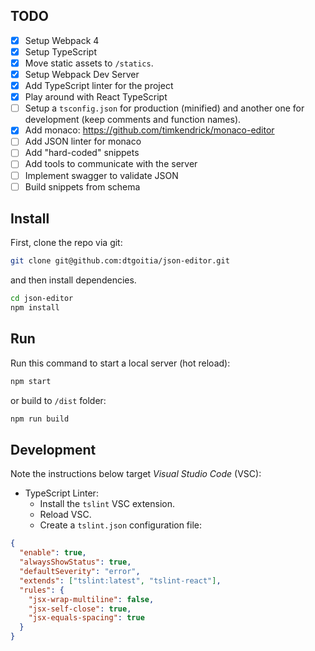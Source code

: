 ## TODO

- [x] Setup Webpack 4 
- [x] Setup TypeScript
- [x] Move static assets to `/statics`.
- [x] Setup Webpack Dev Server
- [x] Add TypeScript linter for the project
- [x] Play around with React TypeScript
- [ ] Setup a `tsconfig.json` for production (minified) and another one for development (keep comments and function names).
- [x] Add monaco: https://github.com/timkendrick/monaco-editor
- [ ] Add JSON linter for monaco
- [ ] Add "hard-coded" snippets
- [ ] Add tools to communicate with the server
- [ ] Implement swagger to validate JSON
- [ ] Build snippets from schema

## Install

First, clone the repo via git:
```bash
git clone git@github.com:dtgoitia/json-editor.git
```
and then install dependencies.
```bash
cd json-editor
npm install
```

## Run

Run this command to start a local server (hot reload):
```bash
npm start
```
or build to `/dist` folder:
```bash
npm run build
```

## Development

Note the instructions below target _Visual Studio Code_ (VSC):

* TypeScript Linter:
  * Install the `tslint` VSC extension.
  * Reload VSC.
  * Create a `tslint.json` configuration file:

```json
{
  "enable": true,
  "alwaysShowStatus": true,
  "defaultSeverity": "error",
  "extends": ["tslint:latest", "tslint-react"],
  "rules": {
    "jsx-wrap-multiline": false,
    "jsx-self-close": true,
    "jsx-equals-spacing": true
  }
}
```